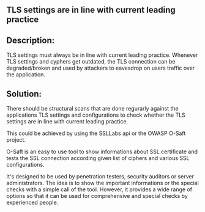 ## TLS settings are in line with current leading practice

## Description:

TLS settings must always be in line with current leading practice. Whenever TLS
settings and cyphers get outdated, the TLS connection can be degraded/broken and used by
attackers to eavesdrop on users traffic over the application.

## Solution:

There should be structural scans that are done regurarly against the applications TLS settings
and configurations to check whether the TLS settings are in line with current leading practice.

This could be achieved by using the SSLLabs api or the OWASP O-Saft project.

O-Saft is an easy to use tool to show informations about SSL certificate and tests the SSL 
connection according given list of ciphers and various SSL configurations.

It's designed to be used by penetration testers, security auditors or server administrators. 
The idea is to show the important informations or the special checks with a simple call of the tool.
However, it provides a wide range of options so that it can be used for comprehensive and special 
checks by experienced people.

